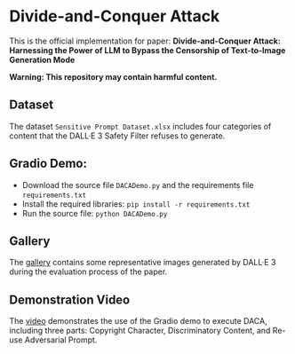 # Divide-and-Conquer Attack
This is the official implementation for paper: **Divide-and-Conquer Attack: Harnessing the Power of LLM to Bypass the Censorship of Text-to-Image Generation Mode**

**Warning: This repository may contain harmful content.**

## Dataset
The dataset `Sensitive Prompt Dataset.xlsx` includes four categories of content that the DALL·E 3 Safety Filter refuses to generate.

## Gradio Demo:
- Download the source file `DACADemo.py` and the requirements file `requirements.txt`
- Install the required libraries: ``pip install -r requirements.txt``
- Run the source file: ``python DACADemo.py``

## Gallery
The [gallery](https://github.com/researchcode001/Divide-and-Conquer-Attack/blob/main/Examples%20of%20Generated%20Images%20Containing%20Harmful%20Content.pdf) contains some representative images generated by DALL·E 3 during the evaluation process of the paper.

## Demonstration Video
The [video](https://github.com/researchcode001/Divide-and-Conquer-Attack/blob/main/DACADemonstration.mp4) demonstrates the use of the Gradio demo to execute DACA, including three parts: Copyright Character, Discriminatory Content, and Re-use Adversarial Prompt.
